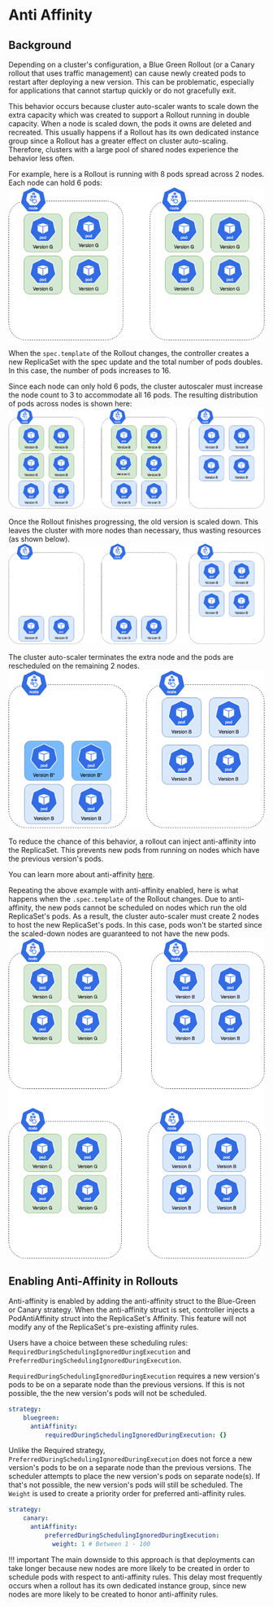 # Anti Affinity

## Background

Depending on a cluster's configuration, a Blue Green Rollout (or a Canary rollout that uses traffic management) can cause newly created pods to restart after deploying a new version. This can be problematic, especially for applications that cannot startup quickly or do not gracefully exit.


This behavior occurs because cluster auto-scaler wants to scale down the extra capacity which was created to support a Rollout
running in double capacity. When a node is scaled down, the pods it owns are deleted and recreated. This usually happens if a Rollout has its own dedicated instance group since a Rollout has a greater effect on
cluster auto-scaling. Therefore, clusters with a large pool of shared nodes experience the behavior less often.

For example, here is a Rollout is running with 8 pods spread across 2 nodes. Each node can hold 6 pods:
![ Original Rollout is running, spread across two nodes](images/step-0.png)

When the `spec.template` of the Rollout changes, the controller creates a new ReplicaSet with the spec update and the total number of pods doubles. In this case, the number of pods increases
to 16.

Since each node can only hold 6 pods, the cluster autoscaler must increase the node count to 3 to accommodate
all 16 pods. The resulting distribution of pods across nodes is shown here:
![ Rollout running at double capacity](images/step-1.png)

Once the Rollout finishes progressing, the old version is scaled down. This leaves the cluster with more nodes than necessary, thus wasting resources (as shown below).
![ Original Rollout is running, spread across two nodes](images/step-2.png)

The cluster auto-scaler terminates the extra node and the pods are rescheduled on the remaining 2 nodes.
![ Original Rollout is running, spread across two nodes](images/step-3.png)

To reduce the chance of this behavior, a rollout can inject anti-affinity into the ReplicaSet. This prevents new pods from running on nodes which have the previous version's pods.

You can learn more about anti-affinity [here](https://kubernetes.io/docs/concepts/configuration/assign-pod-node/#inter-pod-affinity-and-anti-affinity).

Repeating the above example with anti-affinity enabled, here is what happens when the `.spec.template` of the Rollout changes. Due to anti-affinity, the new pods cannot be scheduled on nodes which run the old ReplicaSet's pods.
As a result, the cluster auto-scaler must create 2 nodes to host the new ReplicaSet's pods. In this case, pods won't be started since the scaled-down nodes are guaranteed to not have the new pods.
![ Original Rollout is running, spread across two nodes](images/solution.png)

## Enabling Anti-Affinity in Rollouts

Anti-affinity is enabled by adding the anti-affinity struct to the Blue-Green or Canary strategy. When the anti-affinity struct is set, controller injects a PodAntiAffinity struct into the ReplicaSet's Affinity.
This feature will not modify any of the ReplicaSet's pre-existing affinity rules. 

Users have a choice between these scheduling rules: `RequiredDuringSchedulingIgnoredDuringExecution` and `PreferredDuringSchedulingIgnoredDuringExecution`.

`RequiredDuringSchedulingIgnoredDuringExecution` requires a new version's pods to be on a separate node than the previous versions. If this
is not possible, the the new version's pods will not be scheduled.

```yaml
strategy:
    bluegreen:
      antiAffinity:
          requiredDuringSchedulingIgnoredDuringExecution: {}
```

Unlike the Required strategy, `PreferredDuringSchedulingIgnoredDuringExecution` does not force a new version's pods to be on a separate node than the previous versions.
The scheduler attempts to place the new version's pods on separate node(s). If that's not possible, the new version's pods will still be scheduled. The `Weight` is used to create a priority order for preferred anti-affinity rules. 

```yaml
strategy:
    canary:
      antiAffinity:
          preferredDuringSchedulingIgnoredDuringExecution:
            weight: 1 # Between 1 - 100
```

!!! important
    The main downside to this approach is that deployments can take longer because new nodes are more likely to be created in order to schedule pods with respect to anti-affinity rules. This delay most frequently occurs when a rollout has its own dedicated instance group,
    since new nodes are more likely to be created to honor anti-affinity rules.
